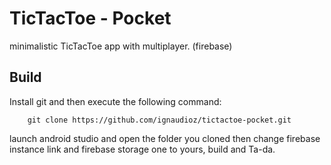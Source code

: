 # TicTacToe - Pocket

minimalistic TicTacToe app with multiplayer. (firebase)

## Build

Install git and then execute the following command:

        git clone https://github.com/ignaudioz/tictactoe-pocket.git
launch android studio and open the folder you cloned then
change firebase instance link and firebase storage one to yours, build and Ta-da.

